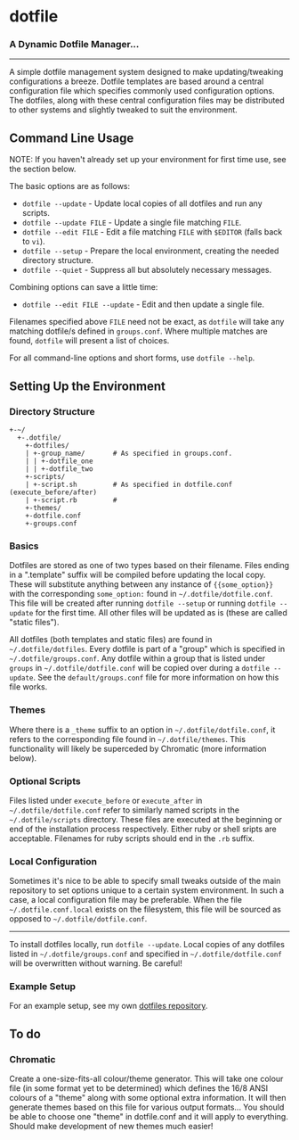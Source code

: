 dotfile
=========

### A Dynamic Dotfile Manager...

---

A simple dotfile management system designed to make updating/tweaking configurations a breeze. Dotfile templates are based around a central configuration file which specifies commonly used configuration options. The dotfiles, along with these central configuration files may be distributed to other systems and slightly tweaked to suit the environment.


Command Line Usage
--------------------

NOTE: If you haven't already set up your environment for first time use, see the section below.

The basic options are as follows:

* `dotfile --update` - Update local copies of all dotfiles and run any scripts.
* `dotfile --update FILE` - Update a single file matching `FILE`.
* `dotfile --edit FILE` - Edit a file matching `FILE` with `$EDITOR` (falls back to `vi`).
* `dotfile --setup` - Prepare the local environment, creating the needed directory structure.
* `dotfile --quiet` - Suppress all but absolutely necessary messages.

Combining options can save a little time:

* `dotfile --edit FILE --update` - Edit and then update a single file.

Filenames specified above `FILE` need not be exact, as `dotfile` will take any matching dotfile/s defined in `groups.conf`. Where multiple matches are found, `dotfile` will present a list of choices.

For all command-line options and short forms, use `dotfile --help`.


Setting Up the Environment
----------------------------

### Directory Structure

    +-~/
      +-.dotfile/
        +-dotfiles/
        | +-group_name/       # As specified in groups.conf.
        | | +-dotfile_one
        | | +-dotfile_two
        +-scripts/
        | +-script.sh         # As specified in dotfile.conf (execute_before/after)
        | +-script.rb         #
        +-themes/
        +-dotfile.conf
        +-groups.conf


### Basics
Dotfiles are stored as one of two types based on their filename. Files ending in a ".template" suffix will be compiled before updating the local copy. These will substitute anything between any instance of `{{some_option}}` with the corresponding `some_option:` found in `~/.dotfile/dotfile.conf`. This file will be created after running `dotfile --setup` or running `dotfile --update` for the first time. All other files will be updated as is (these are called "static files"). 

All dotfiles (both templates and static files) are found in `~/.dotfile/dotfiles`. Every dotfile is part of a "group" which is specified in `~/.dotfile/groups.conf`. Any dotfile within a group that is listed under `groups` in `~/.dotfile/dotfile.conf` will be copied over during a `dotfile --update`. See the `default/groups.conf` file for more information on how this file works.

### Themes
Where there is a `_theme` suffix to an option in `~/.dotfile/dotfile.conf`, it refers to the corresponding file found in `~/.dotfile/themes`. This functionality will likely be superceded by Chromatic (more information below).

### Optional Scripts
Files listed under `execute_before` or `execute_after` in `~/.dotfile/dotfile.conf` refer to similarly named scripts in the `~/.dotfile/scripts` directory. These files are executed at the beginning or end of the installation process respectively. Either ruby or shell sripts are acceptable. Filenames for ruby scripts should end in the `.rb` suffix.

### Local Configuration
Sometimes it's nice to be able to specify small tweaks outside of the main repository to set options unique to a certain system environment. In such a case, a local configuration file may be preferable. When the file `~/.dotfile.conf.local` exists on the filesystem, this file will be sourced as opposed to `~/.dotfile/dotfile.conf`.

------

To install dotfiles locally, run `dotfile --update`. Local copies of any dotfiles listed in `~/.dotfile/groups.conf` and specified in `~/.dotfile/dotfile.conf` will be overwritten without warning. Be careful!

### Example Setup
For an example setup, see my own [dotfiles repository](http://github.com/kelseyjudson/dotfiles).


To do
-------

### Chromatic
Create a one-size-fits-all colour/theme generator. This will take one colour file (in some format yet to be determined) which defines the 16/8 ANSI colours of a "theme" along with some optional extra information. It will then generate themes based on this file for various output formats... You should be able to choose one "theme" in dotfile.conf and it will apply to everything. Should make development of new themes much easier!
